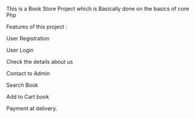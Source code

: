 This is a Book Store Project which is Basically done on the basics of core Php

Features of this project :


User Registration

User Login

Check the details about us

Contact to Admin

Search Book

Add to Cart book

Payment at delivery.
